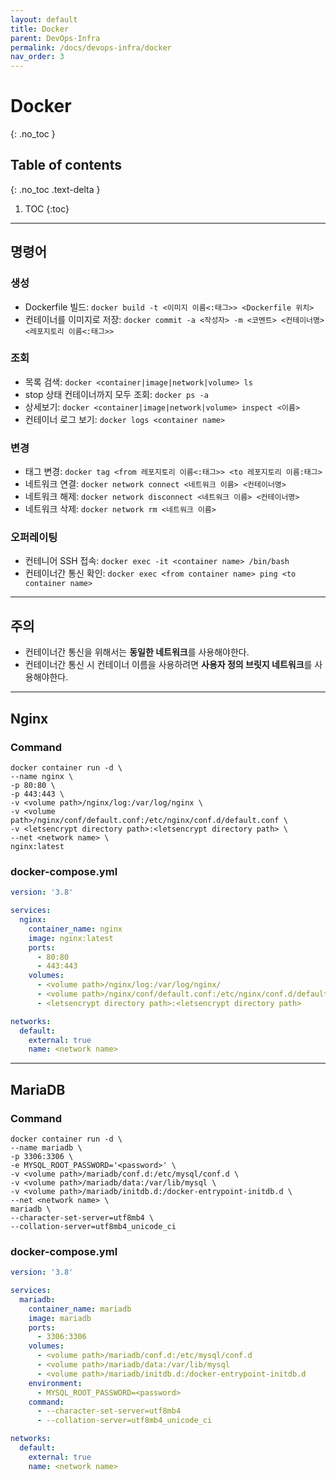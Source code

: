 ```yaml
---
layout: default
title: Docker
parent: DevOps·Infra
permalink: /docs/devops-infra/docker
nav_order: 3
---
```


# Docker
{: .no_toc }

## Table of contents
{: .no_toc .text-delta }

1. TOC
{:toc}

---

## 명령어

### 생성
- Dockerfile 빌드: `docker build -t <이미지 이름<:태그>> <Dockerfile 위치>`
- 컨테이너를 이미지로 저장: `docker commit -a <작성자> -m <코멘트> <컨테이너명> <레포지토리 이름<:태그>>`

### 조회
- 목록 검색: `docker <container|image|network|volume> ls`
- stop 상태 컨테이너까지 모두 조회: `docker ps -a`
- 상세보기: `docker <container|image|network|volume> inspect <이름>`
- 컨테이너 로그 보기: `docker logs <container name>`

### 변경
- 태그 변경: `docker tag <from 레포지토리 이름<:태그>> <to 레포지토리 이름:태그>`
- 네트워크 연결: `docker network connect <네트워크 이름> <컨테이너명>`
- 네트워크 해제: `docker network disconnect <네트워크 이름> <컨테이너명>`
- 네트워크 삭제: `docker network rm <네트워크 이름>`

### 오퍼레이팅
- 컨테니어 SSH 접속: `docker exec -it <container name> /bin/bash`
- 컨테이너간 통신 확인: `docker exec <from container name> ping <to container name>`

---

## 주의
- 컨테이너간 통신을 위해서는 **동일한 네트워크**를 사용해야한다.
- 컨테이너간 통신 시 컨테이너 이름을 사용하려면 **사용자 정의 브릿지 네트워크**를 사용해야한다.

---

## Nginx

### Command

```
docker container run -d \
--name nginx \
-p 80:80 \
-p 443:443 \
-v <volume path>/nginx/log:/var/log/nginx \
-v <volume path>/nginx/conf/default.conf:/etc/nginx/conf.d/default.conf \
-v <letsencrypt directory path>:<letsencrypt directory path> \
--net <network name> \
nginx:latest
```

### docker-compose.yml

```yml
version: '3.8'

services:
  nginx:
    container_name: nginx
    image: nginx:latest
    ports:
      - 80:80
      - 443:443
    volumes:
      - <volume path>/nginx/log:/var/log/nginx/
      - <volume path>/nginx/conf/default.conf:/etc/nginx/conf.d/default.conf
      - <letsencrypt directory path>:<letsencrypt directory path>

networks:
  default:
    external: true
    name: <network name>
```

---

## MariaDB

### Command

```
docker container run -d \
--name mariadb \
-p 3306:3306 \
-e MYSQL_ROOT_PASSWORD='<password>' \
-v <volume path>/mariadb/conf.d:/etc/mysql/conf.d \
-v <volume path>/mariadb/data:/var/lib/mysql \
-v <volume path>/mariadb/initdb.d:/docker-entrypoint-initdb.d \
--net <network name> \
mariadb \
--character-set-server=utf8mb4 \
--collation-server=utf8mb4_unicode_ci
```

### docker-compose.yml

```yml
version: '3.8'

services:
  mariadb:
    container_name: mariadb
    image: mariadb
    ports:
      - 3306:3306
    volumes:
      - <volume path>/mariadb/conf.d:/etc/mysql/conf.d
      - <volume path>/mariadb/data:/var/lib/mysql
      - <volume path>/mariadb/initdb.d:/docker-entrypoint-initdb.d
    environment:
      - MYSQL_ROOT_PASSWORD=<password>
    command:
      - --character-set-server=utf8mb4
      - --collation-server=utf8mb4_unicode_ci

networks:
  default:
    external: true
    name: <network name>
```